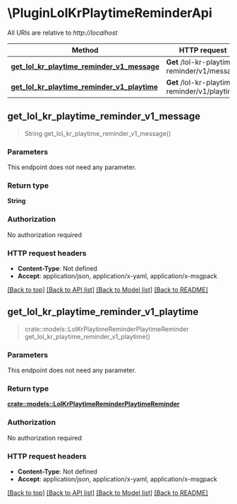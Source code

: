 # \PluginLolKrPlaytimeReminderApi

All URIs are relative to *http://localhost*

Method | HTTP request | Description
------------- | ------------- | -------------
[**get_lol_kr_playtime_reminder_v1_message**](PluginLolKrPlaytimeReminderApi.md#get_lol_kr_playtime_reminder_v1_message) | **Get** /lol-kr-playtime-reminder/v1/message | 
[**get_lol_kr_playtime_reminder_v1_playtime**](PluginLolKrPlaytimeReminderApi.md#get_lol_kr_playtime_reminder_v1_playtime) | **Get** /lol-kr-playtime-reminder/v1/playtime | 



## get_lol_kr_playtime_reminder_v1_message

> String get_lol_kr_playtime_reminder_v1_message()


### Parameters

This endpoint does not need any parameter.

### Return type

**String**

### Authorization

No authorization required

### HTTP request headers

- **Content-Type**: Not defined
- **Accept**: application/json, application/x-yaml, application/x-msgpack

[[Back to top]](#) [[Back to API list]](../README.md#documentation-for-api-endpoints) [[Back to Model list]](../README.md#documentation-for-models) [[Back to README]](../README.md)


## get_lol_kr_playtime_reminder_v1_playtime

> crate::models::LolKrPlaytimeReminderPlaytimeReminder get_lol_kr_playtime_reminder_v1_playtime()


### Parameters

This endpoint does not need any parameter.

### Return type

[**crate::models::LolKrPlaytimeReminderPlaytimeReminder**](LolKrPlaytimeReminderPlaytimeReminder.md)

### Authorization

No authorization required

### HTTP request headers

- **Content-Type**: Not defined
- **Accept**: application/json, application/x-yaml, application/x-msgpack

[[Back to top]](#) [[Back to API list]](../README.md#documentation-for-api-endpoints) [[Back to Model list]](../README.md#documentation-for-models) [[Back to README]](../README.md)

